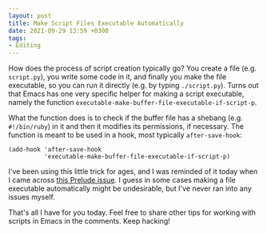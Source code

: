 ```yaml
---
layout: post
title: Make Script Files Executable Automatically
date: 2021-09-29 13:59 +0300
tags:
- Editing
---
```


How does the process of script creation typically go? You create a file (e.g. `script.py`),
you write some code in it, and finally you make the file executable, so you can
run it directly (e.g. by typing `./script.py`). Turns out that Emacs has one very
specific helper for making a script executable, namely the function
`executable-make-buffer-file-executable-if-script-p`.

What the function does is to check if the buffer file has a shebang (e.g. `#!/bin/ruby`) in it and then it modifies its permissions, if necessary. The function is meant to be used
in a hook, most typically `after-save-hook`:

``` emacs-lisp
(add-hook 'after-save-hook
          'executable-make-buffer-file-executable-if-script-p)
```

I've been using this little trick for ages, and I was reminded of it today
when I came across [this Prelude issue](https://github.com/bbatsov/prelude/issues/1343). I guess in some cases making a file executable automatically might be
undesirable, but I've never ran into any issues myself.

That's all I have for you today. Feel free to share other tips for working with
scripts in Emacs in the comments. Keep hacking!
